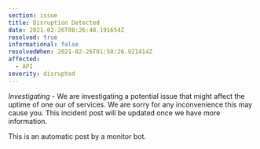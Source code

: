```yaml
---
section: issue
title: Disruption Detected
date: 2021-02-26T08:26:48.191654Z
resolved: true
informational: false
resolvedWhen: 2021-02-26T01:58:26.921414Z
affected:
  - API
severity: disrupted
---
```

*Investigating* - We are investigating a potential issue that might affect the uptime of one our of services. We are sorry for any inconvenience this may cause you. This incident post will be updated once we have more information.

This is an automatic post by a monitor bot.
        